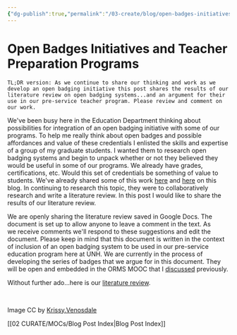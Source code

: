 ```yaml
---
{"dg-publish":true,"permalink":"/03-create/blog/open-badges-initiatives-and-teacher-preparation-programs/","title":"Open Badges Initiatives and Teacher Preparation Programs","tags":["assessment","badges","open-source"]}
---
```


# Open Badges Initiatives and Teacher Preparation Programs

```
TL;DR version: As we continue to share our thinking and work as we develop an open badging initiative this post shares the results of our literature review on open badging systems...and an argument for their use in our pre-service teacher program. Please review and comment on our work.
```

We've been busy here in the Education Department thinking about possibilities for integration of an open badging initiative with some of our programs. To help me really think about open badges and possible affordances and value of these credentials I enlisted the skills and expertise of a group of my graduate students. I wanted them to research open badging systems and begin to unpack whether or not they believed they would be useful in some of our programs. We already have grades, certifications, etc. Would this set of credentials be something of value to students. We've already shared some of this work [here](http://wiobyrne.com/towards-a-system-of-open-badges-for-teachers-trying-to-use-technology/) and [here](http://wiobyrne.com/notes-as-we-frame-an-open-badge-initiative-for-teachers-using-technology/) on this blog. In continuing to research this topic, they were to collaboratively research and write a literature review. In this post I would like to share the results of our literature review.

We are openly sharing the literature review saved in Google Docs. The document is set up to allow anyone to leave a comment in the text. As we receive comments we'll respond to these suggestions and edit the document. Please keep in mind that this document is written in the context of inclusion of an open badging system to be used in our pre-service education program here at UNH. We are currently in the process of developing the series of badges that we argue for in this document. They will be open and embedded in the ORMS MOOC that I [discussed](http://wiobyrne.com/reflections-on-revisions-needed-for-an-open-educational-resource/) previously.

Without further ado...here is our [literature review](https://docs.google.com/document/d/1INbis-9codOT6WnWr3AHvO7IXC3DspEzVnLEy4oVw1A/edit?usp=sharing).

 

Image CC by [Krissy.Venosdale](http://www.flickr.com/photos/venosdale/4376443940/sizes/o/in/photostream/)

[[02 CURATE/MOCs/Blog Post Index\|Blog Post Index]]
